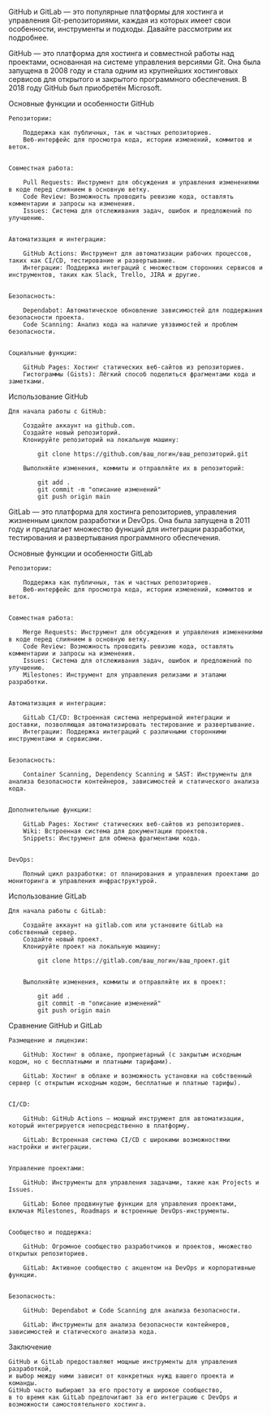 
GitHub и GitLab — это популярные платформы для хостинга и управления Git-репозиториями, каждая из которых имеет 
свои особенности, инструменты и подходы. Давайте рассмотрим их подробнее.


GitHub — это платформа для хостинга и совместной работы над проектами, основанная на системе управления версиями Git. 
Она была запущена в 2008 году и стала одним из крупнейших хостинговых сервисов для открытого и закрытого 
программного обеспечения. В 2018 году GitHub был приобретён Microsoft.


Основные функции и особенности GitHub

    Репозитории:

        Поддержка как публичных, так и частных репозиториев.
        Веб-интерфейс для просмотра кода, истории изменений, коммитов и веток.


    Совместная работа:

        Pull Requests: Инструмент для обсуждения и управления изменениями в коде перед слиянием в основную ветку.
        Code Review: Возможность проводить ревизию кода, оставлять комментарии и запросы на изменения.
        Issues: Система для отслеживания задач, ошибок и предложений по улучшению.


    Автоматизация и интеграции:

        GitHub Actions: Инструмент для автоматизации рабочих процессов, таких как CI/CD, тестирование и развертывание.
        Интеграции: Поддержка интеграций с множеством сторонних сервисов и инструментов, таких как Slack, Trello, JIRA и другие.


    Безопасность:

        Dependabot: Автоматическое обновление зависимостей для поддержания безопасности проекта.
        Code Scanning: Анализ кода на наличие уязвимостей и проблем безопасности.


    Социальные функции:

        GitHub Pages: Хостинг статических веб-сайтов из репозиториев.
        Гистограммы (Gists): Лёгкий способ поделиться фрагментами кода и заметками.


Использование GitHub

    Для начала работы с GitHub:
    
        Создайте аккаунт на github.com.
        Создайте новый репозиторий.
        Клонируйте репозиторий на локальную машину:
            
            git clone https://github.com/ваш_логин/ваш_репозиторий.git
    
        Выполняйте изменения, коммиты и отправляйте их в репозиторий:
        
            git add .
            git commit -m "описание изменений"
            git push origin main




GitLab — это платформа для хостинга репозиториев, управления жизненным циклом разработки и DevOps. 
Она была запущена в 2011 году и предлагает множество функций для интеграции разработки, тестирования 
и развертывания программного обеспечения.


Основные функции и особенности GitLab

    Репозитории:

        Поддержка как публичных, так и частных репозиториев.
        Веб-интерфейс для просмотра кода, истории изменений, коммитов и веток.


    Совместная работа:

        Merge Requests: Инструмент для обсуждения и управления изменениями в коде перед слиянием в основную ветку.
        Code Review: Возможность проводить ревизию кода, оставлять комментарии и запросы на изменения.
        Issues: Система для отслеживания задач, ошибок и предложений по улучшению.
        Milestones: Инструмент для управления релизами и этапами разработки.


    Автоматизация и интеграции:

        GitLab CI/CD: Встроенная система непрерывной интеграции и доставки, позволяющая автоматизировать тестирование и развертывание.
        Интеграции: Поддержка интеграций с различными сторонними инструментами и сервисами.


    Безопасность:

        Container Scanning, Dependency Scanning и SAST: Инструменты для анализа безопасности контейнеров, зависимостей и статического анализа кода.


    Дополнительные функции:

        GitLab Pages: Хостинг статических веб-сайтов из репозиториев.
        Wiki: Встроенная система для документации проектов.
        Snippets: Инструмент для обмена фрагментами кода.


    DevOps:

        Полный цикл разработки: от планирования и управления проектами до мониторинга и управления инфраструктурой.


Использование GitLab
    
    Для начала работы с GitLab:
    
        Создайте аккаунт на gitlab.com или установите GitLab на собственный сервер.
        Создайте новый проект.
        Клонируйте проект на локальную машину:
        
            git clone https://gitlab.com/ваш_логин/ваш_проект.git
    
    
        Выполняйте изменения, коммиты и отправляйте их в проект:
        
            git add .
            git commit -m "описание изменений"
            git push origin main
        
        
        
Сравнение GitHub и GitLab

    Размещение и лицензии:
        
        GitHub: Хостинг в облаке, проприетарный (с закрытым исходным кодом, но с бесплатными и платными тарифами).
        
        GitLab: Хостинг в облаке и возможность установки на собственный сервер (с открытым исходным кодом, бесплатные и платные тарифы).


    CI/CD:

        GitHub: GitHub Actions — мощный инструмент для автоматизации, который интегрируется непосредственно в платформу.

        GitLab: Встроенная система CI/CD с широкими возможностями настройки и интеграции.


    Управление проектами:

        GitHub: Инструменты для управления задачами, такие как Projects и Issues.

        GitLab: Более продвинутые функции для управления проектами, включая Milestones, Roadmaps и встроенные DevOps-инструменты.


    Сообщество и поддержка:

        GitHub: Огромное сообщество разработчиков и проектов, множество открытых репозиториев.

        GitLab: Активное сообщество с акцентом на DevOps и корпоративные функции.


    Безопасность:

        GitHub: Dependabot и Code Scanning для анализа безопасности.

        GitLab: Инструменты для анализа безопасности контейнеров, зависимостей и статического анализа кода.



Заключение

    GitHub и GitLab предоставляют мощные инструменты для управления разработкой, 
    и выбор между ними зависит от конкретных нужд вашего проекта и команды. 
    GitHub часто выбирают за его простоту и широкое сообщество, 
    в то время как GitLab предпочитают за его интеграцию с DevOps и возможности самостоятельного хостинга.

